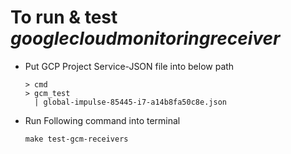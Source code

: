 # To run & test _googlecloudmonitoringreceiver_

- Put GCP Project Service-JSON file into below path

  ```
  > cmd
  > gcm_test
    | global-impulse-85445-i7-a14b8fa50c8e.json
  ```

- Run Following command into terminal
  ```
  make test-gcm-receivers
  ```
